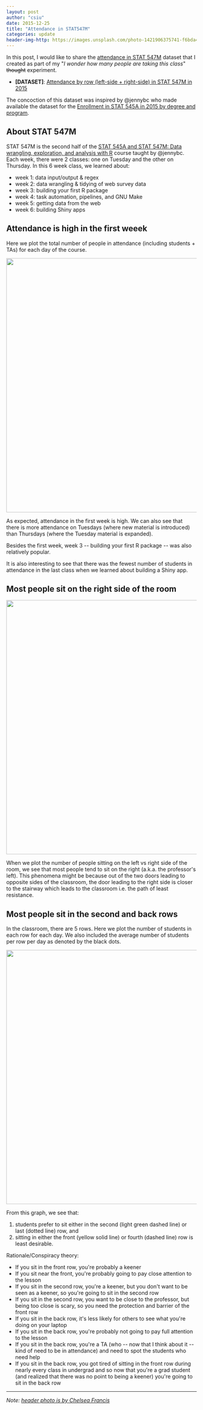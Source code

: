```yaml
---
layout: post
author: "csiu"
date: 2015-12-25
title: "Attendance in STAT547M"
categories: update
header-img-http: https://images.unsplash.com/photo-1421906375741-f6bda4abe433?ixlib=rb-0.3.5&q=80&fm=jpg&crop=entropy&w=1080&fit=max&s=e9b3682c6237e28ffd641e8e825880c6
---
```



In this post, I would like to share the [attendance in STAT 547M](https://gist.github.com/csiu/71b3db027ec892018afe) dataset that I created as part of my "*I wonder how many people are taking this class*" <strike>thought</strike> experiment.

- **[DATASET]**: [Attendance by row (left-side + right-side) in STAT 547M in 2015](https://gist.github.com/csiu/71b3db027ec892018afe)

The concoction of this dataset was inspired by @jennybc who made available the dataset for the [Enrollment in STAT 545A in 2015 by degree and program](https://gist.github.com/jennybc/924fe242a31e0239762f).

## About STAT 547M

STAT 547M is the second half of the [STAT 545A and STAT 547M: Data wrangling, exploration, and analysis with R](https://stat545-ubc.github.io) course taught by @jennybc. Each week, there were 2 classes: one on Tuesday and the other on Thursday. In this 6 week class, we learned about:

- week 1: data input/output & regex
- week 2: data wrangling & tidying of web survey data
- week 3: building your first R package
- week 4: task automation, pipelines, and GNU Make
- week 5: getting data from the web
- week 6: building Shiny apps





## Attendance is high  in the first weeek
Here we plot the total number of people in attendance (including students + TAs) for each day of the course.

<img src="{{ site.baseurl }}/img/figure/2015-12-25/attendance-1.png" title="" alt="" width="672" />

As expected, attendance in the first week is high. We can also see that there is more attendance on Tuesdays (where new material is introduced) than Thursdays (where the Tuesday material is expanded).

Besides the first week, week 3 -- building your first R package -- was also relatively popular.

It is also interesting to see that there was the fewest number of students in attendance in the last class when we learned about building a Shiny app.



## Most people sit on the right side of the room
<img src="{{ site.baseurl }}/img/figure/2015-12-25/byside-1.png" title="" alt="" width="672" />

When we plot the number of people sitting on the left vs right side of the room, we see that most people tend to sit on the right (a.k.a. the professor's left). This phenomena might be because out of the two doors leading to opposite sides of the classroom, the door leading to the right side is closer to the stairway which leads to the classroom i.e. the path of least resistance.

## Most people sit in the second and back rows
In the classroom, there are 5 rows. Here we plot the number of students in each row for each day. We also included the average number of students per row per day as denoted by the black dots.

<img src="{{ site.baseurl }}/img/figure/2015-12-25/byrow-1.png" title="" alt="" width="672" />

From this graph, we see that:

1. students prefer to sit either in the second (light green dashed line) or last (dotted line) row, and 
2. sitting in either the front (yellow solid line) or fourth (dashed line) row is least desirable.

Rationale/Conspiracy theory:

- If you sit in the front row, you're probably a keener
- If you sit near the front, you're probably going to pay close attention to the lesson
- If you sit in the second row, you're a keener, but you don't want to be seen as a keener, so you're going to sit in the second row
- If you sit in the second row, you want to be close to the professor, but being too close is scary, so you need the protection and barrier of the front row
- If you sit in the back row, it's less likely for others to see what you're doing on your laptop
- If you sit in the back row, you're probably not going to pay full attention to the lesson
- If you sit in the back row, you're a TA (who -- now that I think about it -- kind of need to be in attendance) and need to spot the students who need help
- If you sit in the back row, you got tired of sitting in the front row during nearly every class in undergrad and so now that you're a grad student (and realized that there was no point to being a keener) you're going to sit in the back row

---
*Note: [header photo is by Chelsea Francis](https://unsplash.com/photos/OrgLz7cjFIc)*
